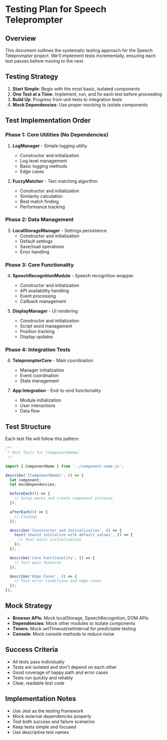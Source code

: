 # Testing Plan for Speech Teleprompter

## Overview
This document outlines the systematic testing approach for the Speech Teleprompter project. We'll implement tests incrementally, ensuring each test passes before moving to the next.

## Testing Strategy
1. **Start Simple**: Begin with the most basic, isolated components
2. **One Test at a Time**: Implement, run, and fix each test before proceeding
3. **Build Up**: Progress from unit tests to integration tests
4. **Mock Dependencies**: Use proper mocking to isolate components

## Test Implementation Order

### Phase 1: Core Utilities (No Dependencies)
1. **LogManager** - Simple logging utility
   - Constructor and initialization
   - Log level management
   - Basic logging methods
   - Edge cases

2. **FuzzyMatcher** - Text matching algorithm
   - Constructor and initialization
   - Similarity calculation
   - Best match finding
   - Performance tracking

### Phase 2: Data Management
3. **LocalStorageManager** - Settings persistence
   - Constructor and initialization
   - Default settings
   - Save/load operations
   - Error handling

### Phase 3: Core Functionality
4. **SpeechRecognitionModule** - Speech recognition wrapper
   - Constructor and initialization
   - API availability handling
   - Event processing
   - Callback management

5. **DisplayManager** - UI rendering
   - Constructor and initialization
   - Script word management
   - Position tracking
   - Display updates

### Phase 4: Integration Tests
6. **TeleprompterCore** - Main coordination
   - Manager initialization
   - Event coordination
   - State management

7. **App Integration** - End-to-end functionality
   - Module initialization
   - User interactions
   - Data flow

## Test Structure
Each test file will follow this pattern:
```javascript
/**
 * Unit Tests for [ComponentName]
 */

import { ComponentName } from '../component-name.js';

describe('[ComponentName]', () => {
  let component;
  let mockDependencies;

  beforeEach(() => {
    // Setup mocks and create component instance
  });

  afterEach(() => {
    // Cleanup
  });

  describe('Constructor and Initialization', () => {
    test('should initialize with default values', () => {
      // Test basic initialization
    });
  });

  describe('Core Functionality', () => {
    // Test main features
  });

  describe('Edge Cases', () => {
    // Test error conditions and edge cases
  });
});
```

## Mock Strategy
- **Browser APIs**: Mock localStorage, SpeechRecognition, DOM APIs
- **Dependencies**: Mock other modules to isolate components
- **Timers**: Mock setTimeout/setInterval for predictable testing
- **Console**: Mock console methods to reduce noise

## Success Criteria
- All tests pass individually
- Tests are isolated and don't depend on each other
- Good coverage of happy path and error cases
- Tests run quickly and reliably
- Clear, readable test code

## Implementation Notes
- Use Jest as the testing framework
- Mock external dependencies properly
- Test both success and failure scenarios
- Keep tests simple and focused
- Use descriptive test names
